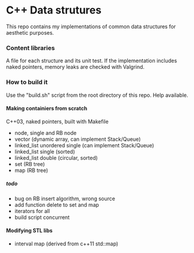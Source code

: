 # C++ Data strutures #


This repo contains my implementations of common data structures for aesthetic purposes. 

### Content libraries ###
A file for each structure and its unit test. 
If the implementation includes naked pointers, memory leaks are checked with Valgrind. 

### How to build it  ###
Use the "build.sh" script from the root directory of this repo. Help available. 

#### Making containiers from scratch  ####
C++03, naked pointers, built with Makefile

* node, single and RB node
* vector (dynamic array, can implement Stack/Queue)
* linked_list unordered single (can implement Stack/Queue)
* linked_list single (sorted)
* linked_list double (circular, sorted)
* set (RB tree)
* map (RB tree)

##### todo #####
* bug on RB insert algorithm, wrong source 
* add function delete to set and map
* iterators for all 
* build script concurrent

#### Modifying STL libs ####
* interval map (derived from c++11 std::map)

